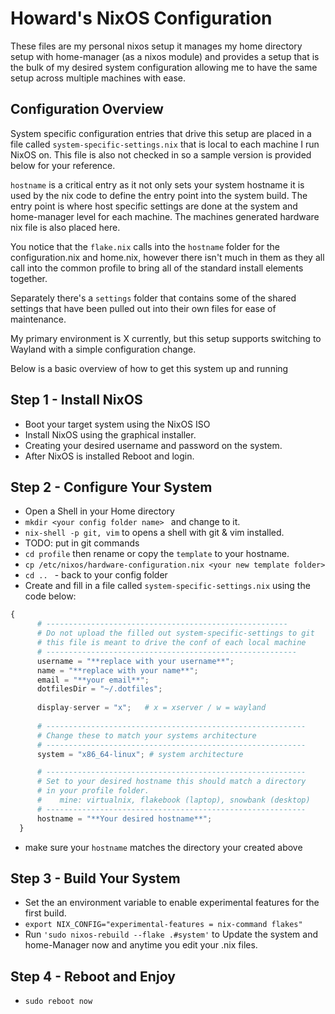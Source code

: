 # Howard's NixOS Configuration

These files are my personal nixos setup it manages my home directory setup with home-manager (as a nixos module) and provides a setup that is the bulk of my desired system configuration allowing me to have the same setup across multiple machines with ease.  

## Configuration Overview

System specific configuration entries that drive this setup are placed 
in a file called ```system-specific-settings.nix``` that is local to each
machine I run NixOS on. This file is also not checked in so a sample
version is provided below for your reference. 

```hostname``` is a critical entry as it not only sets your system hostname it is used by the nix code to define the entry point into the system build.   The entry point is where host specific settings are done at the system and home-manager level for each machine. The machines generated hardware nix file is also placed here. 

You notice that the ```flake.nix``` calls into the ```hostname``` folder for the configuration.nix and home.nix, however there isn't much in them as they all call into the common profile to bring all of the standard install elements together. 

Separately there's a ```settings``` folder that contains some of the shared settings that have been pulled out into their own files for ease of maintenance. 

My primary environment is X currently, but this setup supports switching to Wayland with a simple configuration change.

Below is a basic overview of how to get this system up and running

## Step 1 - Install NixOS
  - Boot your target system using the NixOS ISO 
  - Install NixOS using the graphical installer. 
  - Creating your desired username and password on the system. 
  - After NixOS is installed Reboot and login. 

## Step 2 - Configure Your System
  - Open a Shell in your Home directory 
  - ```mkdir <your config folder name> ``` and change to it.
  - ```nix-shell -p git, vim```  to opens a shell with git & vim installed. 
  - TODO: put in git commands
  - ```cd profile``` then rename or copy the ```template``` to your hostname. 
  - ```cp /etc/nixos/hardware-configuration.nix <your new template folder> ```
  - ```cd .. ```  - back to your config folder
  - Create and fill in a file called  ```system-specific-settings.nix``` using the code below:   
    
  ```python
  {
        # ------------------------------------------------------
        # Do not upload the filled out system-specific-settings to git 
        # this file is meant to drive the conf of each local machine 
        # --------------------------------------------------------
        username = "**replace with your username**";
        name = "**replace with your name**";
        email = "**your email**";
        dotfilesDir = "~/.dotfiles";
        
        display-server = "x";   # x = xserver / w = wayland
        
        # ----------------------------------------------------------
        # Change these to match your systems architecture 
        # ----------------------------------------------------------
        system = "x86_64-linux"; # system architecture      

        # ----------------------------------------------------------
        # Set to your desired hostname this should match a directory
        # in your profile folder.   
        #    mine: virtualnix, flakebook (laptop), snowbank (desktop)
        # ----------------------------------------------------------
        hostname = "**Your desired hostname**";  
    }
  ```
  - make sure your ```hostname``` matches the directory your created above
  
  ## Step 3 - Build Your System

  - Set the an environment variable to enable experimental features for the first build.  
  -  ```export NIX_CONFIG="experimental-features = nix-command flakes"```
 - Run  ```'sudo nixos-rebuild --flake .#system'``` to Update the system and home-Manager now and anytime you edit your .nix files. 
  
  ## Step 4 - Reboot and Enjoy
  - ```sudo reboot now```  